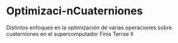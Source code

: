 # Optimizaci-nCuaterniones
Distintos enfoques en la optimización de varias operaciones sobre cuaterniones en el supercomputador Finis Terrae II
